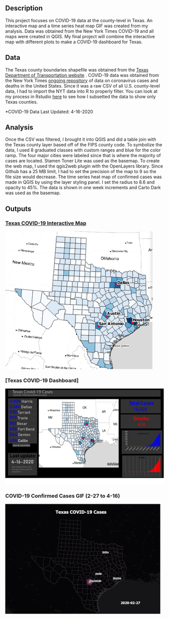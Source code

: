 ## Description

This project focuses on COVID-19 data at the county-level in Texas. An interactive map and a time series heat map GIF was created from my analysis. Data was obtained from the New York Times COVID-19 and all maps were created in QGIS. My final project will combine the interactive map with different plots to make a COVID-19 dashboard for Texas. 



## Data
The Texas county boundaries shapefile was obtained from the [Texas Department of Transportation website](https://gis-txdot.opendata.arcgis.com/datasets/8b902883539a416780440ef009b3f80f_0) . COVID-19 data was obtained from the New York Times [ongoing repository](https://github.com/nytimes/covid-19-data) of data on coronavirus cases and deaths in the United States. 
Since it was a raw CSV of all U.S. county-level data, I had to import the NYT data into R to properly filter. You can look at my process in Rstudio [here](cortest/subset_rstudio.nb.html) to see how I subsetted the data to show only Texas counties. 

*COVID-19 Data Last Updated: 4-16-2020



## Analysis
Once the CSV was filtered, I brought it into QGIS and did a table join with the Texas county layer based off of the FIPS county code. To symbolize the data, I used 8 graduated classes with custom ranges and blue for the color ramp. The four major cities were labeled since that is where the majority of cases are located. Stamen Toner Lite was used as the basemap. To create the web map, I used the qgis2web plugin with the OpenLayers library. Since Github has a 25 MB limit, I had to set the precision of the map to 9 so the file size would decrease. The time series heat map of confirmed cases was made in QGIS by using the layer styling panel. I set the radius to 8.6 and opacity to 45%. The data is shown in one week increments and Carto Dark was used as the basemap. 




## Outputs

### [Texas COVID-19 Interactive Map](Texas_web/index.html)
[<img src="images/texasimg.png?raw=true"/>](Texas_web/index.html)


### [Texas COVID-19 Dashboard]

<img src="images/final.png?raw=true"/>


### COVID-19 Confirmed Cases GIF (2-27 to 4-16)

<img src="images/Texas_GIF.gif?raw=true"/>

